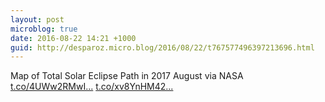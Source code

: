 ```yaml
---
layout: post
microblog: true
date: 2016-08-22 14:21 +1000
guid: http://desparoz.micro.blog/2016/08/22/t767577496397213696.html
---
```

Map of Total Solar Eclipse Path in 2017 August   via NASA [t.co/4UWw2RMwI...](https://t.co/4UWw2RMwIk) [t.co/xv8YnHM42...](https://t.co/xv8YnHM42p)
